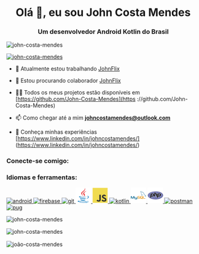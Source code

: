 <h1 align="center">Olá 👋, eu sou John Costa Mendes</h1>
<h3 align="center">Um desenvolvedor Android Kotlin do Brasil</h3>

<p align="left"> <img src= "https://komarev.com/ghpvc/?username=john-costa-mendes&label=Profile%20views&color=0e75b6&style=flat" alt="john-costa-mendes" /> </p>

<p align="left" > <a href="https://github.com/ryo-ma/github-profile-trophy"><img src="https://github-profile-trophy.vercel.app/?username=john-costa -mendes" alt="john-costa-mendes" /></a> </p>

- 🔭 Atualmente estou trabalhando [JohnFlix](https://github.com/John-Costa-Mendes/JohnFlix)

- 👯 Estou procurando colaborador [JohnFlix](https://github.com/John-Costa-Mendes/JohnFlix)

- 👨‍💻 Todos os meus projetos estão disponíveis em [https://github.com/John-Costa-Mendes](https ://github.com/John-Costa-Mendes)

- 📫 Como chegar até a mim **johncostamendes@outlook.com**

- 📄 Conheça minhas experiências [https://www.linkedin.com/in/johncostamendes/] (https://www.linkedin.com/in/johncostamendes/)

<h3 align="left">Conecte-se comigo:</h3>
<p align="left">
</p>

<h3 align="left" ">Idiomas e ferramentas:</h3>
<p align="left"> <a href="https://developer.android.com" target="_blank" rel="noreferrer"> <img src="https://raw.githubusercontent.com/devicons /devicon/master/icons/android/android-original-wordmark.svg" alt="android" width="40" height="40"/> </a> <a href="https://firebase.google .com/" target="_blank" rel="noreferrer"> <img src="https://www.vectorlogo.zone/logos/firebase/firebase-icon.svg" alt="firebase" width="40" height="40"/> </a> <a href="https://git-scm.com/" target="_blank" rel="noreferrer"> <img src="https://www.vectorlogo .zone/logos/git-scm/git-scm-icon.svg" alt="git" width="40" height="40"/> </a> <a href="https://www.java .com" target="_blank" rel="noreferrer"> <img src="https://raw.githubusercontent.com/devicons/devicon/master/icons/java/java-original.svg" alt="java" width="40" height="40"/> </a> <a href="https://developer.mozilla.org/en-US/docs/Web/JavaScript" target="_blank" rel="noreferrer "> <img src="https://raw.githubusercontent.com/devicons/devicon/master/icons/javascript/javascript-original.svg" alt="javascript" width="40" height="40"/> </a> <a href="https://kotlinlang.org" target="_blank" rel="noreferrer"> <img src="https://www.vectorlogo.zone/logos/kotlinlang/kotlinlang-icon .svg" alt="kotlin" width="40" height="40"/> </a> <a href="https://www.mysql.com/" target="_blank" rel="noreferrer" > <img src="https://raw.githubusercontent.com/devicons/devicon/master/icons/mysql/mysql-original-wordmark.svg" alt="mysql" width="40" height="40"/ > </a> <a href="https://www.php.net" target="_blank" rel="noreferrer"> <img src="https://raw.githubusercontent.com/devicons/devicon/ master/icons/php/php-original.svg" alt="php" width="40" height="40"/> </a> <a href="https://postman.com" target="_blank " rel="noreferrer"> <img src="https://www.vectorlogo.zone/logos/getpostman/getpostman-icon.svg" alt="postman" width="40" height="40"/> </a> <a href="https://pugjs.org" target="_blank" rel="noreferrer"> <img src ="https://cdn.worldvectorlogo.com/logos/pug.svg" alt="pug" width="40" height="40"/> </a> </p>

<p><img align= "esquerda" src="https://github-readme-stats.vercel.app/api/top-langs?username=john-costa-mendes&show_icons=true&locale=en&layout=compact" alt="john-costa-mendes" / </p>

<p> <img align="center" src="https://github-readme-stats.vercel.app/api?username=john-costa-mendes&show_icons=true&locale=en" alt= "john-costa-mendes" /></p>

<p><img align="center" src="https://github-readme-streak-stats.herokuapp.com/?user=john-costa-mendes& " alt="joão-costa-mendes" /></p>
